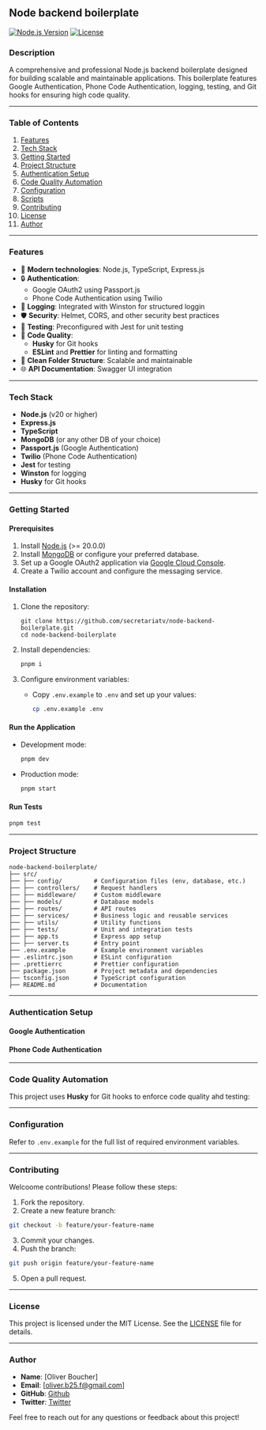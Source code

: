 ## **Node backend boilerplate**

[![Node.js Version](https://img.shields.io/badge/Node.js-%3E=20.17.0-brightgreen)](https://nodejs.org/) [![License](https://img.shields.io/badge/License-MIT-blue.svg)](LICENSE)

### **Description**

A comprehensive and professional Node.js backend boilerplate designed for building scalable and maintainable applications. This boilerplate features Google Authentication, Phone Code Authentication, logging, testing, and Git hooks for ensuring high code quality.

---

### **Table of Contents**

1. [Features](#features)
2. [Tech Stack](#tech-stack)
3. [Getting Started](#getting-started)
4. [Project Structure](#project-structure)
5. [Authentication Setup](#authentication-setup)
6. [Code Quality Automation](#code-quality-automation)
7. [Configuration](#configuration)
8. [Scripts](#scripts)
9. [Contributing](#contributing)
10. [License](#license)
11. [Author](#author)

---

### **Features**

- 🌟 **Modern technologies**: Node.js, TypeScript, Express.js
- 🔒 **Authentication**:
  - Google OAuth2 using Passport.js
  - Phone Code Authentication using Twilio
- 📜 **Logging**: Integrated with Winston for structured loggin
- 🛡️ **Security**: Helmet, CORS, and other security best practices
- 🧪 **Testing**: Preconfigured with Jest for unit testing
- 🚀 **Code Quality**:
  - **Husky** for Git hooks
  - **ESLint** and **Prettier** for linting and formatting
- 📁 **Clean Folder Structure**: Scalable and maintainable
- 🌐 **API Documentation**: Swagger UI integration

---

### **Tech Stack**

- **Node.js** (v20 or higher)
- **Express.js**
- **TypeScript**
- **MongoDB** (or any other DB of your choice)
- **Passport.js** (Google Authentication)
- **Twilio** (Phone Code Authentication)
- **Jest** for testing
- **Winston** for logging
- **Husky** for Git hooks

---

### **Getting Started**

#### **Prerequisites**

1. Install [Node.js](https://nodejs.org/) (>= 20.0.0)
2. Install [MongoDB](https://www.mongodb.com/) or configure your preferred database.
3. Set up a Google OAuth2 application via [Google Cloud Console](https://console.cloud.google.com/).
4. Create a Twilio account and configure the messaging service.

#### **Installation**

1. Clone the repository:
   ```
   git clone https://github.com/secretariatv/node-backend-boilerplate.git
   cd node-backend-boilerplate
   ```
2. Install dependencies:
   ```bash
   pnpm i
   ```
3. Configure environment variables:

   - Copy `.env.example` to `.env` and set up your values:
     ```bash
     cp .env.example .env
     ```

#### **Run the Application**

- Development mode:
  ```bash
  pnpm dev
  ```
- Production mode:
  ```bash
  pnpm start
  ```

#### **Run Tests**

```bash
pnpm test
```

---

### **Project Structure**

```plaintext
node-backend-boilerplate/
├── src/
├── ├── config/         # Configuration files (env, database, etc.)
├── ├── controllers/    # Request handlers
├── ├── middleware/     # Custom middleware
├── ├── models/         # Database models
├── ├── routes/         # API routes
├── ├── services/       # Business logic and reusable services
├── ├── utils/          # Utility functions
├── ├── tests/          # Unit and integration tests
├── ├── app.ts          # Express app setup
├── ├── server.ts       # Entry point
├── .env.example        # Example environment variables
├── .eslintrc.json      # ESLint configuration
├── .prettierrc         # Prettier configuration
├── package.json        # Project metadata and dependencies
├── tsconfig.json       # TypeScript configuration
├── README.md           # Documentation
```

---

### **Authentication Setup**

#### **Google Authentication**

#### **Phone Code Authentication**

---

### **Code Quality Automation**

This project uses **Husky** for Git hooks to enforce code quality ahd testing:

---

### **Configuration**

Refer to `.env.example` for the full list of required environment variables.

---

### **Contributing**

Welcoome contributions! Please follow these steps:

1. Fork the repository.
2. Create a new feature branch:

```bash
git checkout -b feature/your-feature-name
```

3. Commit your changes.
4. Push the branch:

```bash
git push origin feature/your-feature-name
```

5. Open a pull request.

---

### **License**

This project is licensed under the MIT License. See the [LICENSE](LICENSE) file for details.

---

### **Author**

- **Name**: [Oliver Boucher]
- **Email**: [oliver.b25.f@gmail.com]
- **GitHub**: [Github](https://github.com/secretariatv)
- **Twitter**: [Twitter](https://x.com/ovb_corder)

Feel free to reach out for any questions or feedback about this project!

